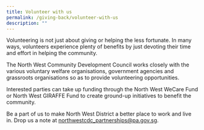 ```yaml
---
title: Volunteer with us
permalink: /giving-back/volunteer-with-us
description: ""
---
```

<meta name="description" content="Volunteer with us">

Volunteering is not just about giving or helping the less fortunate. In many ways, volunteers experience plenty of benefits by just devoting their time and effort in helping the community.

The North West Community Development Council works closely with the various voluntary welfare organisations, government agencies and grassroots organisations so as to provide volunteering opportunities.

Interested parties can take up funding through the North West WeCare Fund or North West GIRAFFE Fund to create ground-up initiatives to benefit the community. 

Be a part of us to make North West District a better place to work and live in. Drop us a note at northwestcdc_partnerships@pa.gov.sg.